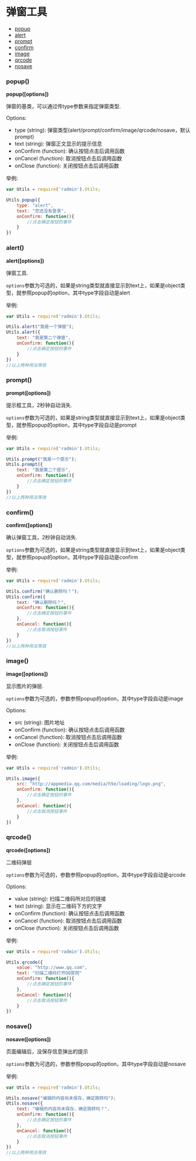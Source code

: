 # 弹窗工具

- [popup](#popup)
- [alert](#alert)
- [prompt](#prompt)
- [confirm](#confirm)
- [image](#image)
- [qrcode](#qrcode)
- [nosave](#nosave)

### popup()

**popup([options])**

弹窗的基类，可以通过传type参数来指定弹窗类型.

Options:
- type (string): 弹窗类型(alert/prompt/confirm/image/qrcode/nosave，默认prompt)
- text (string): 弹窗正文显示的提示信息
- onConfirm (function): 确认按钮点击后调用函数
- onCancel (function): 取消按钮点击后调用函数
- onClose (function): 关闭按钮点击后调用函数

举例:

```js
var Utils = require('radmin').Utils;

Utils.popup({
	type: "alert",
	text: "您还没有登录",
	onConfirm: function(){
		//点击确定按钮的事件
	}
})

```

### alert()

**alert([options])**

弹窗工具.

`options`参数为可选的，如果是string类型就直接显示到text上，如果是object类型，就参照popup的option，其中type字段自动是alert


举例:

```js
var Utils = require('radmin').Utils;

Utils.alert("我是一个弹窗");
Utils.alert({
	text: "我是第二个弹窗",
	onConfirm: function(){
		//点击确定按钮的事件
	}
})
//以上两种用法等效

```

### prompt()

**prompt([options])**

提示框工具，2秒钟自动消失.

`options`参数为可选的，如果是string类型就直接显示到text上，如果是object类型，就参照popup的option，其中type字段自动是prompt


举例:

```js
var Utils = require('radmin').Utils;

Utils.prompt("我是一个提示");
Utils.prompt({
	text: "我是第二个提示",
	onConfirm: function(){
		//点击确定按钮的事件
	}
})
//以上两种用法等效

```

### confirm()

**confirm([options])**

确认弹窗工具，2秒钟自动消失.

`options`参数为可选的，如果是string类型就直接显示到text上，如果是object类型，就参照popup的option，其中type字段自动是confirm


举例:

```js
var Utils = require('radmin').Utils;

Utils.confirm("确认删除吗？");
Utils.confirm({
	text: "确认删除吗？",
	onConfirm: function(){
		//点击确定按钮的事件
	},
	onCancel: function(){
		//点击取消按钮事件
	}
})
//以上两种用法等效

```

### image()

**image([options])**

显示图片的弹层.

`options`参数为可选的，参数参照popup的option，其中type字段自动是image

Options:
- src (string): 图片地址
- onConfirm (function): 确认按钮点击后调用函数
- onCancel (function): 取消按钮点击后调用函数
- onClose (function): 关闭按钮点击后调用函数

举例:

```js
var Utils = require('radmin').Utils;

Utils.image({
	src: "http://appmedia.qq.com/media/h5e/loading/logo.png",
	onConfirm: function(){
		//点击确定按钮的事件
	},
	onCancel: function(){
		//点击取消按钮事件
	}
})

```

### qrcode()

**qrcode([options])**

二维码弹层

`options`参数为可选的，参数参照popup的option，其中type字段自动是qrcode

Options:
- value (string): 扫描二维码所对应的链接
- text (string): 显示在二维码下方的文字
- onConfirm (function): 确认按钮点击后调用函数
- onCancel (function): 取消按钮点击后调用函数
- onClose (function): 关闭按钮点击后调用函数

举例:

```js
var Utils = require('radmin').Utils;

Utils.qrcode({
	value: "http://www.qq.com",
	text: "扫描二维码打开QQ官网"
	onConfirm: function(){
		//点击确定按钮的事件
	},
	onCancel: function(){
		//点击取消按钮事件
	}
})

```

### nosave()

**nosave([options])**

页面编辑后，没保存信息弹出的提示

`options`参数为可选的，参数参照popup的option，其中type字段自动是nosave


举例:

```js
var Utils = require('radmin').Utils;

Utils.nosave("编辑的内容尚未保存，确定跳转吗");
Utils.nosave({
	text: "编辑的内容尚未保存，确定跳转吗？",
	onConfirm: function(){
		//点击确定按钮的事件
	},
	onCancel: function(){
		//点击取消按钮事件
	}
})
//以上两种用法等效

```
